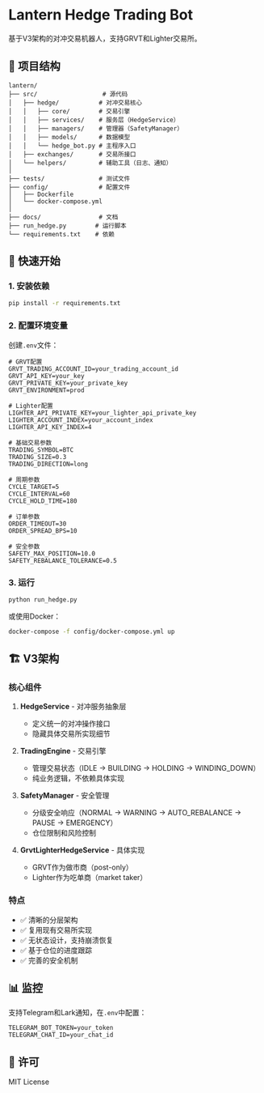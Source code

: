 # Lantern Hedge Trading Bot

基于V3架构的对冲交易机器人，支持GRVT和Lighter交易所。

## 📁 项目结构

```
lantern/
├── src/                  # 源代码
│   ├── hedge/           # 对冲交易核心
│   │   ├── core/        # 交易引擎
│   │   ├── services/    # 服务层（HedgeService）
│   │   ├── managers/    # 管理器（SafetyManager）
│   │   ├── models/      # 数据模型
│   │   └── hedge_bot.py # 主程序入口
│   ├── exchanges/       # 交易所接口
│   └── helpers/         # 辅助工具（日志、通知）
│
├── tests/               # 测试文件
├── config/              # 配置文件
│   ├── Dockerfile
│   └── docker-compose.yml
│
├── docs/                # 文档
├── run_hedge.py        # 运行脚本
└── requirements.txt    # 依赖
```

## 🚀 快速开始

### 1. 安装依赖

```bash
pip install -r requirements.txt
```

### 2. 配置环境变量

创建`.env`文件：

```env
# GRVT配置
GRVT_TRADING_ACCOUNT_ID=your_trading_account_id
GRVT_API_KEY=your_key
GRVT_PRIVATE_KEY=your_private_key
GRVT_ENVIRONMENT=prod

# Lighter配置
LIGHTER_API_PRIVATE_KEY=your_lighter_api_private_key
LIGHTER_ACCOUNT_INDEX=your_account_index
LIGHTER_API_KEY_INDEX=4

# 基础交易参数
TRADING_SYMBOL=BTC
TRADING_SIZE=0.3
TRADING_DIRECTION=long

# 周期参数
CYCLE_TARGET=5
CYCLE_INTERVAL=60
CYCLE_HOLD_TIME=180

# 订单参数
ORDER_TIMEOUT=30
ORDER_SPREAD_BPS=10

# 安全参数
SAFETY_MAX_POSITION=10.0
SAFETY_REBALANCE_TOLERANCE=0.5
```

### 3. 运行

```bash
python run_hedge.py
```

或使用Docker：

```bash
docker-compose -f config/docker-compose.yml up
```

## 🏗️ V3架构

### 核心组件

1. **HedgeService** - 对冲服务抽象层
   - 定义统一的对冲操作接口
   - 隐藏具体交易所实现细节

2. **TradingEngine** - 交易引擎
   - 管理交易状态（IDLE → BUILDING → HOLDING → WINDING_DOWN）
   - 纯业务逻辑，不依赖具体实现

3. **SafetyManager** - 安全管理
   - 分级安全响应（NORMAL → WARNING → AUTO_REBALANCE → PAUSE → EMERGENCY）
   - 仓位限制和风险控制

4. **GrvtLighterHedgeService** - 具体实现
   - GRVT作为做市商（post-only）
   - Lighter作为吃单商（market taker）

### 特点

- ✅ 清晰的分层架构
- ✅ 复用现有交易所实现
- ✅ 无状态设计，支持崩溃恢复
- ✅ 基于仓位的进度跟踪
- ✅ 完善的安全机制

## 📊 监控

支持Telegram和Lark通知，在`.env`中配置：

```env
TELEGRAM_BOT_TOKEN=your_token
TELEGRAM_CHAT_ID=your_chat_id
```

## 📝 许可

MIT License